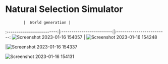 # Natural Selection Simulator

            |  World generation |
:-------------------------:|:-------------------------:|:-------------------------:
![Screenshot 2023-01-16 154057](https://user-images.githubusercontent.com/65002959/212763952-dce7bdf8-6667-49a9-824e-5130eff6f703.png) 
| ![Screenshot 2023-01-16 154248](https://user-images.githubusercontent.com/65002959/212764093-e5439148-b921-4c2c-9553-cb5cb238b854.png)

|![Screenshot 2023-01-16 154337](https://user-images.githubusercontent.com/65002959/212764114-05e25c53-07b2-41df-99bf-718de6324efc.png)

![Screenshot 2023-01-16 154131](https://user-images.githubusercontent.com/65002959/212764132-d0711b71-4a9d-49d2-9b59-83b9b8720f12.png)
